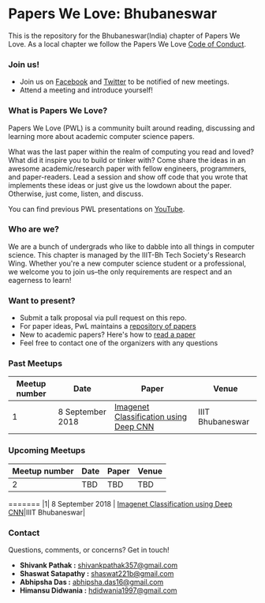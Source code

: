 # Papers We Love: Bhubaneswar

This is the repository for the Bhubaneswar(India) chapter of Papers We Love. As a local chapter we follow the Papers We Love [Code of Conduct](https://github.com/papers-we-love/bhubaneswar/blob/master/code-of-conduct.md).

### Join us!

- Join us on [Facebook](https://www.facebook.com/groups/198948364106861/) and [Twitter](https://twitter.com/PWLBhubaneswar) to be notified of new meetings.
- Attend a meeting and introduce yourself!


### What is Papers We Love?

Papers We Love (PWL) is a community built around reading, discussing and learning more about academic computer science papers.

What was the last paper within the realm of computing you read and loved? What did it inspire you to build or tinker with? Come share the ideas in an awesome academic/research paper with fellow engineers, programmers, and paper-readers. Lead a session and show off code that you wrote that implements these ideas or just give us the lowdown about the paper. Otherwise, just come, listen, and discuss.

You can find previous PWL presentations on [YouTube](https://www.youtube.com/user/PapersWeLove).

### Who are we?

We are a bunch of undergrads who like to dabble into all things in computer science. This chapter is managed by the IIIT-Bh Tech Society's Research Wing. Whether you're a new computer science student or a professional, we welcome you to join us–the only requirements are respect and an eagerness to learn!

### Want to present?

- Submit a talk proposal via pull request on this repo.
- For paper ideas, PwL maintains a [repository of papers](https://github.com/papers-we-love/papers-we-love)
- New to academic papers? Here's how to [read a paper](https://github.com/papers-we-love/papers-we-love#how-to-read-a-paper)
- Feel free to contact one of the organizers with any questions

### Past Meetups
| Meetup number | Date        | Paper      | Venue|
|---------------|-------------|------------|------------|
|1| 8 September 2018 | [Imagenet Classification using Deep CNN](https://github.com/papers-we-love/bhubaneswar/tree/master/imagenet-classification-using-deep-CNN)|IIIT Bhubaneswar|

### Upcoming Meetups
| Meetup number | Date        | Paper      | Venue|
|---------------|-------------|------------|------------|
|2| TBD | TBD | TBD |

=======
|1| 8 September 2018 | [Imagenet Classification using Deep CNN](https://github.com/papers-we-love/bhubaneswar/tree/master/imagenet-classification-using-deep-CNN)|IIIT Bhubaneswar|

### Contact
Questions, comments, or concerns? Get in touch!
- **Shivank Pathak :** [shivankpathak357@gmail.com](mailto:shivankpathak357@gmail.com)
- **Shaswat Satapathy :** [shaswat221b@gmail.com](mailto:shaswat221b@gmail.com)
- **Abhipsha Das :** [abhipsha.das16@gmail.com ](mailto:abhipsha.das16@gmail.com )
- **Himansu Didwania :** [hdidwania1997@gmail.com](mailto:hdidwania1997@gmail.com)
